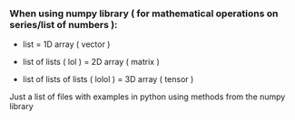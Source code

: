 ### When using numpy library ( for mathematical operations on series/list of numbers ):

* list = 1D array ( vector )

* list of lists ( lol ) = 2D array ( matrix )

* list of lists of lists ( lolol ) = 3D array ( tensor )

Just a list of files with examples in python using methods from the numpy library
